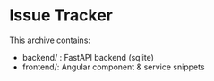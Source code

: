 # Issue Tracker 

This archive contains:
- backend/ : FastAPI backend (sqlite)
- frontend/: Angular component & service snippets


